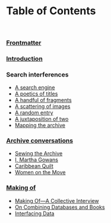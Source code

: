 <h1 class="mt-5"> Table of Contents</h1>
<span class="info" style="display: none;">
    <span class="code">↪ This website is the home of <i>Performing Patents Otherwise</i>. It is an archive, a website and an experimental electronic book that binds search, archive and writing in one publication. The landing page navigates the publication according to the conventions of a search engine, foregrounding search. The table of contents offers a way of navigating that foregrounds texts, which is more in line with the conventions of book making. The table of contents reveals a logic of zooming in, from the general search to more specific configurations of the relationships between search, content, ordering and sense-making.</span>
</span>

<br/>

### [Frontmatter](/frontmatter)

### [Introduction](/introduction)

### Search interferences
<span class="info" style="display: none;">
    <span class="code">↪ Search interferences provide ways of searching that offer entry points to the patent archive that are otherwise obscured by the unspoken conventions of search engines.</span>
</span>

- [A search engine](/)
- [A poetics of titles](/interferences/titles)
- [A handful of fragments](/interferences/fragments)
- [A scattering of images](/interferences/scattering)
- [A random entry](/interferences/random)
- [A juxtaposition of two](/interferences/juxtaposition)
- [Mapping the archive](/data)

### [Archive conversations](/conversations)
<span class="info" style="display: none;">
    <span class="code">↪ Archival conversations enter into conversation with the materiality of the patents bringing aspects of the archive to the fore that computational search cannot capture.</span>
</span>

- [Sewing the Archive](/conversations/sewing-the-archive "links to conversations section Sewing the Archive")
- [I, Martha Gowans](/conversations/i-martha-gowans "links to conversations section I, Martha Gowans")
- [Caribbean Quilt](/conversations/caribbean-quilt "links to conversations section Caribbean Quilt")
- [Women on the Move](/conversations/women-on-the-move "links to conversations section Women on the Move")

###  [Making of](/making)
<span class="info" style="display: none;">
    <span class="code">↪ Reflections from the makers of <i>Performing Patents Otherwise</i>.</span>
</span>

- [Making Of—A Collective Interview](/making/interview "links to making-of section A Collective Interview")
- [On Combining Databases and Books](/making/database-book "links to making-of section On Combining Databases and Books")
- [Interfacing Data](/making/interface "links to making-of section Interfacing Data")
